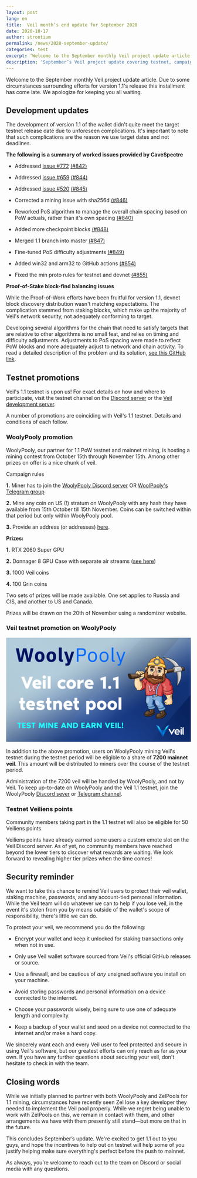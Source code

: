 ```yaml
---
layout: post
lang: en
title:  Veil month’s end update for September 2020
date: 2020-10-17
author: strontium
permalink: /news/2020-september-update/
categories: test
excerpt: ‘Welcome to the September monthly Veil project update article. Due to some circumstances surrounding efforts for version 1.1's release this installment has come late. We apologize for keeping you all waiting.''
description: 'September’s Veil project update covering testnet, campaigns, and more.'
---
```


Welcome to the September monthly Veil project update article. Due to some circumstances surrounding efforts for version 1.1's release this installment has come late. We apologize for keeping you all waiting.

## Development updates

The development of version 1.1 of the wallet didn't quite meet the target testnet release date due to unforeseen complications. It's important to note that such complications are the reason we use target dates and not deadlines.

**The following is a summary of worked issues provided by CaveSpectre**

- Addressed [issue #772](https://github.com/Veil-Project/veil/issues/772) [(#842)](https://github.com/Veil-Project/veil/pull/842)

- Addressed [issue #659](https://github.com/Veil-Project/veil/issues/659) [(#844)](https://github.com/Veil-Project/veil/pull/844)

- Addressed [issue #520](https://github.com/Veil-Project/veil/issues/520) [(#845)](https://github.com/Veil-Project/veil/pull/845)

- Corrected a mining issue with sha256d [(#846)](https://github.com/Veil-Project/veil/pull/846)

- Reworked PoS algorithm to manage the overall chain spacing based on PoW actuals, rather than it's own spacing [(#840)]((https://github.com/Veil-Project/veil/pull/840))

- Added more checkpoint blocks [(#848)](https://github.com/Veil-Project/veil/pull/848)

- Merged 1.1 branch into master [(#847)](https://github.com/Veil-Project/veil/pull/847)

- Fine-tuned PoS difficulty adjustments [(#849)](https://github.com/Veil-Project/veil/pull/849)

- Added win32 and arm32 to GitHub actions [(#854)](https://github.com/Veil-Project/veil/pull/854)

- Fixed the min proto rules for testnet and devnet [(#855)](https://github.com/Veil-Project/veil/pull/855)

**Proof-of-Stake block-find balancing issues**

While the Proof-of-Work efforts have been fruitful for version 1.1, devnet block discovery distribution wasn't matching expectations. The complication stemmed from staking blocks, which make up the majority of Veil's network security, not adequately conforming to target.

Developing several algorithms for the chain that need to satisfy targets that are relative to other algorithms is no small feat, and relies on timing and difficulty adjustments. Adjustments to PoS spacing were made to reflect PoW blocks and more adequately adjust to network and chain activity. To read a detailed description of the problem and its solution, [see this GitHub link](https://github.com/Veil-Project/veil/pull/849).

## Testnet promotions

Veil's 1.1 testnet is upon us! For exact details on how and where to participate, visit the testnet channel on the [Discord server](https://discord.veil-project.com/) or the [Veil development server](https://discord.gg/5V3Y5Mf).

A number of promotions are coinciding with Veil's 1.1 testnet. Details and conditions of each follow.

### WoolyPooly promotion

WoolyPooly, our partner for 1.1 PoW testnet and mainnet mining, is hosting a mining contest from October 15th through November 15th. Among other prizes on offer is a nice chunk of veil.

Campaign rules

**1.** Miner has to join the [WoolyPooly Discord server](https://woolypooly.com/#/discord) OR [WoolPooly's Telegram group](https://woolypooly.com/#/telegram)

**2.** Mine any coin on US (!) stratum on WoolyPooly with any hash they have available from 15th October till 15th November. Coins can be switched within that period but only within WoolyPooly pool.

**3.** Provide an address (or addresses) [here](https://discord.gg/nd7y52W).

**Prizes:**

**1.** RTX 2060 Super GPU

**2.** Donnager 8 GPU Case with separate air streams ([see here](http://donnagercase.com/#!/tproduct/233957988-1498486301712))

**3.** 1000 Veil coins

**4.** 100 Grin coins

Two sets of prizes will be made available. One set applies to Russia and CIS, and another to US and Canada.

Prizes will be drawn on the 20th of November using a randomizer website.

### Veil testnet promotion on WoolyPooly

![](/uploads/blog/2020-10-02-WPCtestnet.png)

In addition to the above promotion, users on WoolyPooly mining Veil's testnet during the testnet period will be eligible to a share of **7200 mainnet veil**. This amount will be distributed to miners over the course of the testnet period.

Administration of the 7200 veil will be handled by WoolyPooly, and not by Veil. To keep up-to-date on WoolyPooly and the Veil 1.1 testnet, join the WoolyPooly [Discord sever](https://woolypooly.com/#/discord) or [Telegram channel](https://woolypooly.com/#/telegram).

### Testnet Veiliens points

Community members taking part in the 1.1 testnet will also be eligible for 50 Veiliens points.

Veiliens points have already earned some users a custom emote slot on the Veil Discord server. As of yet, no community members have reached beyond the lower tiers to discover what rewards are waiting. We look forward to revealing higher tier prizes when the time comes!

## Security reminder

We want to take this chance to remind Veil users to protect their veil wallet, staking machine, passwords, and any account-tied personal information. While the Veil team will do whatever we can to help if you lose veil, in the event it's stolen from you by means outside of the wallet's scope of responsibility, there's little we can do.

To protect your veil, we recommend you do the following:

- Encrypt your wallet and keep it unlocked for staking transactions only when not in use.

- Only use Veil wallet software sourced from Veil's official GitHub releases or source.

- Use a firewall, and be cautious of *any* unsigned software you install on your machine.

- Avoid storing passwords and personal information on a device connected to the internet.

- Choose your passwords wisely, being sure to use one of adequate length and complexity.

- Keep a backup of your wallet and seed on a device not connected to the internet and/or make a hard copy.

We sincerely want each and every Veil user to feel protected and secure in using Veil's software, but our greatest efforts can only reach as far as your own. If you have any further questions about securing your veil, don't hesitate to check in with the team.

## Closing words

While we initially planned to partner with both WoolyPooly and ZelPools for 1.1 mining, circumstances have recently seen Zel lose a key developer they needed to implement the Veil pool properly. While we regret being unable to work with ZelPools on this, we remain in contact with them, and other arrangements we have with them presently still stand—but more on that in the future.

This concludes September’s update. We're excited to get 1.1 out to you guys, and hope the incentives to help out on testnet will help some of you justify helping make sure everything's perfect before the push to mainnet.

As always, you’re welcome to reach out to the team on Discord or social media with any questions.